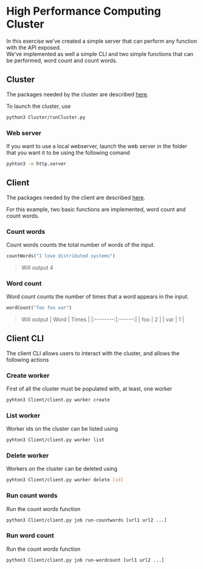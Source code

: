 # High Performance Computing Cluster
In this exercise we've created a simple server that can perform any function with the API exposed.\
We've implemented as well a simple CLI and two simple functions that can be performed, word count and count words.
## Cluster
The packages needed by the cluster are described [here](Cluster/requirements.txt). 

To launch the cluster, use
```bash
python3 Cluster/runCluster.py  
```
### Web server
If you want to use a local webserver, launch the web server in the folder that you want it to be using the following comand
```bash
pyhton3 -m http.server  
```
## Client
The packages needed by the client are described [here](Client/requirements.txt).

For this example, two basic functions are implemented, word count and count words.
### Count words
Count words counts the total number of words of the input.
```python
countWords("I love distributed systems")
```
>Will output 4
### Word count 
Word count counts the number of times that a word appears in the input.
```python
wordCount("foo foo var")
```
> Will output
> | Word     | Times  |
> |:--------:|:------:|
> | foo      | 2      |
> | var      | 1      |

## Client CLI
The client CLI allows users to interact with the cluster, and allows the following actions
### Create worker
First of all the cluster must be populated with, at least, one worker
```bash
pyhton3 Client/client.py worker create
```
### List worker
Worker ids on the cluster can be listed using
```bash
pyhton3 Client/client.py worker list
```
### Delete worker
Workers on the cluster can be deleted using
```bash
pyhton3 Client/client.py worker delete [id]
```
### Run count words
Run the count words function 
```bash
python3 Client/client.py job run-countwords [url1 url2 ...]
```

### Run word count
Run the count words function 
```bash
python3 Client/client.py job run-wordcount [url1 url2 ...]
```
